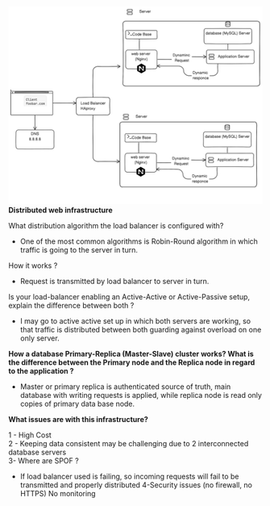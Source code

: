 ![Distributed servers web infrastructure](./images/distributed.png)
<strong> Distributed web infrastructure </strong>

What distribution algorithm the load balancer is configured with?

- One of the most common algorithms is Robin-Round algorithm in which traffic is going to the server in turn.

How it works ?

- Request is transmitted by load balancer to server in turn.

Is your load-balancer enabling an Active-Active or Active-Passive setup, explain the difference between both ?

- I may go to active active set up in which both servers are working, so that traffic is distributed between both guarding against overload on one only server.

<strong>How a database Primary-Replica (Master-Slave) cluster works?
What is the difference between the Primary node and the Replica node in regard to the application ?</strong>

- Master or primary replica is authenticated source of truth, main database with writing requests is applied, while replica node is read only copies of primary data base node.

<strong>What issues are with this infrastructure?</strong>

1 - High Cost </br>
2 - Keeping data consistent may be challenging due to 2 interconnected database servers </br>
3- Where are SPOF ? </br>

- If load balancer used is failing, so incoming requests will fail to be transmitted and properly distributed
  4-Security issues (no firewall, no HTTPS) No monitoring
